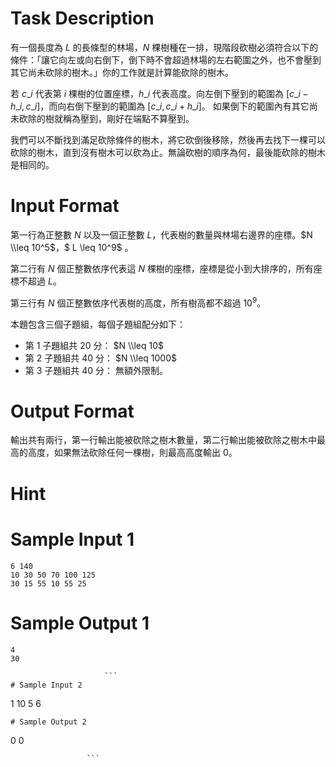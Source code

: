 # Task Description
有一個長度為 $L$ 的長條型的林場，$N$ 棵樹種在一排，現階段砍樹必須符合以下的條件：「讓它向左或向右倒下，倒下時不會超過林場的左右範圍之外，也不會壓到其它尚未砍除的樹木。」你的工作就是計算能砍除的樹木。

若 $c\_i$ 代表第 $i$ 棵樹的位置座標，$h\_i$ 代表高度。向左倒下壓到的範圍為 $[c\_i-h\_i, c\_i]$，而向右倒下壓到的範圍為 $[c\_i,c\_i+h\_i]$。 如果倒下的範圍內有其它尚未砍除的樹就稱為壓到，剛好在端點不算壓到。

我們可以不斷找到滿足砍除條件的樹木，將它砍倒後移除，然後再去找下一棵可以砍除的樹木，直到沒有樹木可以砍為止。無論砍樹的順序為何，最後能砍除的樹木是相同的。
# Input Format
第一行為正整數 $N$ 以及一個正整數 $L$，代表樹的數量與林場右邊界的座標。$N \\leq 10^5$，$ L \\leq 10^9$ 。

第二行有 $N$ 個正整數依序代表這 $N$ 棵樹的座標，座標是從小到大排序的，所有座標不超過 $L$。

第三行有 $N$ 個正整數依序代表樹的高度，所有樹高都不超過 $10^9$。 

本題包含三個子題組，每個子題組配分如下：

* 第 1 子題組共 20 分： $N \\leq 10$
* 第 2 子題組共 40 分： $N \\leq 1000$
* 第 3 子題組共 40 分： 無額外限制。
# Output Format
輸出共有兩行，第一行輸出能被砍除之樹木數量，第二行輸出能被砍除之樹木中最高的高度，如果無法砍除任何一棵樹，則最高高度輸出 0。
# Hint

# Sample Input 1
```
6 140
10 30 50 70 100 125
30 15 55 10 55 25
```
# Sample Output 1
```
4
30

                     ```
# Sample Input 2
```
1 10
5
6
```
# Sample Output 2
```
0
0

                     ```

